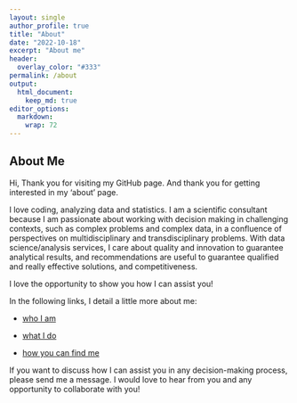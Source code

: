 ```yaml
---
layout: single
author_profile: true
title: "About"
date: "2022-10-18"
excerpt: "About me"
header:
  overlay_color: "#333"
permalink: /about
output: 
  html_document:
    keep_md: true
editor_options: 
  markdown: 
    wrap: 72
---
```




## About Me

Hi, Thank you for visiting my GitHub page. And thank you for getting interested in my ‘about’ page.

I love coding, analyzing data and statistics. I am a scientific consultant because I am passionate about working with decision making in challenging contexts, such as complex problems and complex data, in a confluence of perspectives on multidisciplinary and transdisciplinary problems. With data science/analysis services, I care about quality and innovation to guarantee analytical results, and recommendations are useful to guarantee qualified and really effective solutions, and competitiveness.

I love the opportunity to show you how I can assist you! 

In the following links, I detail a little more about me:

- [who I am](about/whoIam)

- [what I do](about/whatIdo)

- [how you can find me](about/howFindMe)

If you want to discuss how I can assist you in any decision-making process, please send me a message.  I would love to hear from you and any opportunity to collaborate with you!
